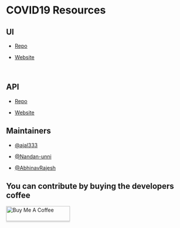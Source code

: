 # COVID19 Resources

## UI

- [Repo](https://github.com/Nodet-org/Sahaay)

- [Website](https://sahaay.vercel.app/)

<br />

## API

- [Repo](https://github.com/Nodet-org/Sahaay-api)

- [Website](https://covid-resource.azurewebsites.net/)

## Maintainers

- [@ajal333](https://github.com/ajal333)

- [@Nandan-unni](https://github.com/Nandan-unni)

- [@AbhinavRajesh](https://github.com/AbhinavRajesh)

## You can contribute by buying the developers coffee

<a href="https://www.buymeacoffee.com/nodet.org" target="_blank"><img src="https://www.buymeacoffee.com/assets/img/custom_images/orange_img.png" alt="Buy Me A Coffee" style="height: 41px !important;width: 174px !important;box-shadow: 0px 3px 2px 0px rgba(190, 190, 190, 0.5) !important;-webkit-box-shadow: 0px 3px 2px 0px rgba(190, 190, 190, 0.5) !important;" ></a>
